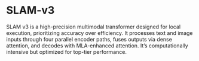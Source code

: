 # SLAM-v3
SLAM v3 is a high-precision multimodal transformer designed for local execution, prioritizing accuracy over efficiency. It processes text and image inputs through four parallel encoder paths, fuses outputs via dense attention, and decodes with MLA-enhanced attention. It’s computationally intensive but optimized for top-tier performance.
